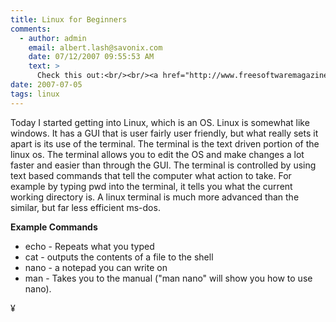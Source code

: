 ```yaml
---
title: Linux for Beginners
comments:
  - author: admin
    email: albert.lash@savonix.com
    date: 07/12/2007 09:55:53 AM
    text: >
      Check this out:<br/><br/><a href="http://www.freesoftwaremagazine.com/articles/beginner_intro_cli_part_2" rel="nofollow">http://www.freesoftwaremagazine.com/articles/beginner_intro_cli_part_2</a>
date: 2007-07-05
tags: linux
---
```

Today I started getting into Linux, which is an OS.  Linux is somewhat like windows.  It has a GUI that is user fairly user friendly, but what really sets it apart is its use of the terminal.  The terminal is the text driven portion of the linux os.  The terminal allows you to edit the OS and make changes a lot faster and easier than through the GUI.  The terminal is controlled by using text based commands that tell the computer what action to take.  For example by typing pwd into the terminal, it tells you what the current working directory is.  A linux terminal is much more advanced than the similar, but far less efficient ms-dos.

<b>Example Commands</b>

<ul><li>echo - Repeats what you typed </li><li>cat - outputs the contents of a file to the shell</li><li>nano - a notepad you can write on</li><li>man - Takes you to the manual ("man nano" will show you how to use nano).</li><ul></ul></ul>

¥

